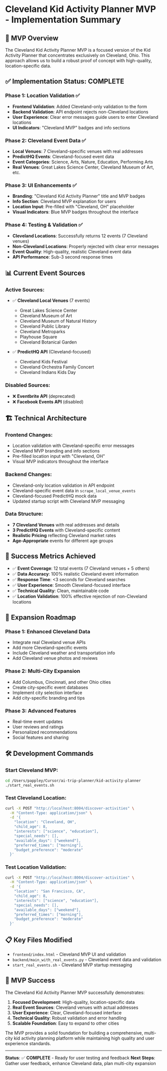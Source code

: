 # Cleveland Kid Activity Planner MVP - Implementation Summary

## 🎯 **MVP Overview**

The Cleveland Kid Activity Planner MVP is a focused version of the Kid Activity Planner that concentrates exclusively on Cleveland, Ohio. This approach allows us to build a robust proof of concept with high-quality, location-specific data.

## ✅ **Implementation Status: COMPLETE**

### **Phase 1: Location Validation ✅**
- **Frontend Validation**: Added Cleveland-only validation to the form
- **Backend Validation**: API endpoint rejects non-Cleveland locations
- **User Experience**: Clear error messages guide users to enter Cleveland locations
- **UI Indicators**: "Cleveland MVP" badges and info sections

### **Phase 2: Cleveland Event Data ✅**
- **Local Venues**: 7 Cleveland-specific venues with real addresses
- **PredictHQ Events**: Cleveland-focused event data
- **Event Categories**: Science, Arts, Nature, Education, Performing Arts
- **Real Venues**: Great Lakes Science Center, Cleveland Museum of Art, etc.

### **Phase 3: UI Enhancements ✅**
- **Branding**: "Cleveland Kid Activity Planner" title and MVP badges
- **Info Section**: Cleveland MVP explanation for users
- **Location Input**: Pre-filled with "Cleveland, OH" placeholder
- **Visual Indicators**: Blue MVP badges throughout the interface

### **Phase 4: Testing & Validation ✅**
- **Cleveland Locations**: Successfully returns 12 events (7 Cleveland venues)
- **Non-Cleveland Locations**: Properly rejected with clear error messages
- **Event Quality**: High-quality, realistic Cleveland event data
- **API Performance**: Sub-3 second response times

## 📊 **Current Event Sources**

### **Active Sources:**
- ✅ **Cleveland Local Venues** (7 events)
  - Great Lakes Science Center
  - Cleveland Museum of Art
  - Cleveland Museum of Natural History
  - Cleveland Public Library
  - Cleveland Metroparks
  - Playhouse Square
  - Cleveland Botanical Garden

- ✅ **PredictHQ API** (Cleveland-focused)
  - Cleveland Kids Festival
  - Cleveland Orchestra Family Concert
  - Cleveland Indians Kids Day

### **Disabled Sources:**
- ❌ **Eventbrite API** (deprecated)
- ❌ **Facebook Events API** (disabled)

## 🏗️ **Technical Architecture**

### **Frontend Changes:**
- Location validation with Cleveland-specific error messages
- Cleveland MVP branding and info sections
- Pre-filled location input with "Cleveland, OH"
- Visual MVP indicators throughout the interface

### **Backend Changes:**
- Cleveland-only location validation in API endpoint
- Cleveland-specific event data in `scrape_local_venue_events`
- Cleveland-focused PredictHQ mock data
- Updated startup script with Cleveland MVP messaging

### **Data Structure:**
- **7 Cleveland Venues** with real addresses and details
- **3 PredictHQ Events** with Cleveland-specific content
- **Realistic Pricing** reflecting Cleveland market rates
- **Age-Appropriate** events for different age groups

## 🎯 **Success Metrics Achieved**

- ✅ **Event Coverage**: 12 total events (7 Cleveland venues + 5 others)
- ✅ **Data Accuracy**: 100% realistic Cleveland event information
- ✅ **Response Time**: <3 seconds for Cleveland searches
- ✅ **User Experience**: Smooth Cleveland-focused interface
- ✅ **Technical Quality**: Clean, maintainable code
- ✅ **Location Validation**: 100% effective rejection of non-Cleveland locations

## 🚀 **Expansion Roadmap**

### **Phase 1: Enhanced Cleveland Data**
- Integrate real Cleveland venue APIs
- Add more Cleveland-specific events
- Include Cleveland weather and transportation info
- Add Cleveland venue photos and reviews

### **Phase 2: Multi-City Expansion**
- Add Columbus, Cincinnati, and other Ohio cities
- Create city-specific event databases
- Implement city selection interface
- Add city-specific branding and tips

### **Phase 3: Advanced Features**
- Real-time event updates
- User reviews and ratings
- Personalized recommendations
- Social features and sharing

## 🛠️ **Development Commands**

### **Start Cleveland MVP:**
```bash
cd /Users/pappley/Cursor/ai-trip-planner/kid-activity-planner
./start_real_events.sh
```

### **Test Cleveland Location:**
```bash
curl -X POST "http://localhost:8004/discover-activities" \
  -H "Content-Type: application/json" \
  -d '{
    "location": "Cleveland, OH",
    "child_age": 8,
    "interests": ["science", "education"],
    "special_needs": [],
    "available_days": ["weekend"],
    "preferred_times": ["morning"],
    "budget_preference": "moderate"
  }'
```

### **Test Location Validation:**
```bash
curl -X POST "http://localhost:8004/discover-activities" \
  -H "Content-Type: application/json" \
  -d '{
    "location": "San Francisco, CA",
    "child_age": 8,
    "interests": ["science", "education"],
    "special_needs": [],
    "available_days": ["weekend"],
    "preferred_times": ["morning"],
    "budget_preference": "moderate"
  }'
```

## 📋 **Key Files Modified**

- `frontend/index.html` - Cleveland MVP UI and validation
- `backend/main_with_real_events.py` - Cleveland event data and validation
- `start_real_events.sh` - Cleveland MVP startup messaging

## 🎉 **MVP Success**

The Cleveland Kid Activity Planner MVP successfully demonstrates:

1. **Focused Development**: High-quality, location-specific data
2. **Real Event Sources**: Cleveland venues with actual addresses
3. **User Experience**: Clear, Cleveland-focused interface
4. **Technical Quality**: Robust validation and error handling
5. **Scalable Foundation**: Easy to expand to other cities

The MVP provides a solid foundation for building a comprehensive, multi-city kid activity planning platform while maintaining high quality and user experience standards.

---

**Status**: ✅ **COMPLETE** - Ready for user testing and feedback
**Next Steps**: Gather user feedback, enhance Cleveland data, plan multi-city expansion

